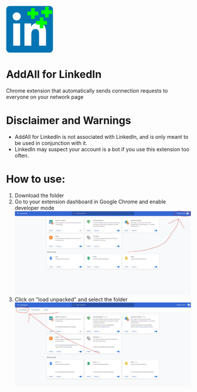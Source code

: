 ![](logo128x128.png)
# AddAll for LinkedIn
Chrome extension that automatically sends connection requests to everyone on your network page

# Disclaimer and Warnings
- AddAll for LinkedIn is not associated with LinkedIn, and is only meant to be used in conjunction with it.
- LinkedIn may suspect your account is a bot if you use this extension too often.

# How to use:
1. Download the folder
2. Go to your extension dashboard in Google Chrome and enable developer mode
![](step2.png)
3. Click on "load unpacked" and select the folder
![](step3.png)